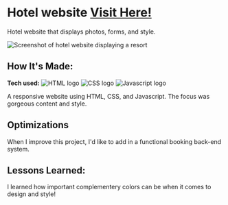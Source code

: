 # Hotel website <a href="https://abodehotels.netlify.app">Visit Here!</a>

Hotel website that displays photos, forms, and style.

<img src="https://namnguyendev.netlify.app/images/abode_hotel.png" alt="Screenshot of hotel website displaying a resort">

## How It's Made:

**Tech used:** <img src="https://img.shields.io/badge/HTML5-E34F26?style=for-the-badge&logo=html5&logoColor=white" alt="HTML logo"> <img src="https://img.shields.io/badge/CSS3-1572B6?style=for-the-badge&logo=css3&logoColor=white" alt="CSS logo"> <img src="https://img.shields.io/badge/JavaScript-323330?style=for-the-badge&logo=javascript&logoColor=F7DF1E" alt="Javascript logo">

A responsive website using HTML, CSS, and Javascript. The focus was gorgeous content and style.

## Optimizations

When I improve this project, I'd like to add in a functional booking back-end system.

## Lessons Learned:

I learned how important complementery colors can be when it comes to design and style!
